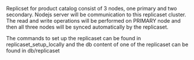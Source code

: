 Replicset for product catalog consist of 3 nodes, one primary and two secondary. Nodejs server will be communication to this replicaset cluster. The read and write operations will be performed on PRIMARY node and then all three nodes will be synced automatically by the replicaset.

The commands to set up the replicaset can be found in replicaset_setup_locally and the db content of one of the replicaset can be found in db/replicaset
